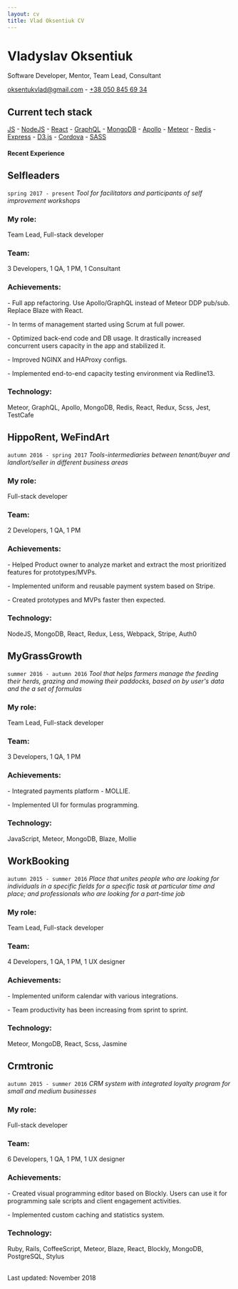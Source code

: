 ```yaml
---
layout: cv
title: Vlad Oksentiuk CV
---
```

# Vladyslav Oksentiuk
Software Developer, Mentor, Team Lead, Consultant

<a href="mailto:oksentukvlad@gmail.com">oksentukvlad@gmail.com</a> - <a href="tel:380508456934">+38 050 845 69 34</a>

## Current tech stack

<div id="webaddress">
  <a href="https://en.wikipedia.org/wiki/JavaScript" target="_blank">JS</a> - 
  <a href="https://nodejs.org/en/" target="_blank">NodeJS</a> - 
  <a href="https://reactjs.org/" target="_blank">React</a> - 
  <a href="https://graphql.org/" target="_blank">GraphQL</a> - 
  <a href="https://www.mongodb.com/" target="_blank">MongoDB</a> - 
  <a href="https://www.apollographql.com/" target="_blank">Apollo</a> - 
  <a href="https://www.meteor.com/" target="_blank">Meteor</a> - 
  <a href="https://redis.io/" target="_blank">Redis</a> - 
  <a href="https://expressjs.com/" target="_blank">Express</a> - 
  <a href="https://d3js.org/" target="_blank">D3.js</a> - 
  <a href="https://cordova.apache.org/" target="_blank">Cordova</a> - 
  <a href="https://sass-lang.com/" target="_blank">SASS</a>
</div>

#### Recent Experience

## Selfleaders
`spring 2017 - present`
*Tool for facilitators and participants of self improvement workshops*

### My role:

Team Lead, Full-stack developer

### Team:

3 Developers, 1 QA, 1 PM, 1 Consultant

### Achievements:

\- Full app refactoring. Use Apollo/GraphQL instead of Meteor DDP pub/sub. Replace Blaze with React.

\- In terms of management started using Scrum at full power.

\- Optimized back-end code and DB usage. It drastically increased concurrent users capacity in the app and stabilized it.

\- Improved NGINX and HAProxy configs.

\- Implemented end-to-end capacity testing environment via Redline13.

### Technology:

Meteor, GraphQL, Apollo, MongoDB, Redis, React, Redux, Scss, Jest, TestCafe

## HippoRent, WeFindArt
`autumn 2016 - spring 2017`
*Tools-intermediaries between tenant/buyer and landlort/seller in different business areas*

### My role:

Full-stack developer

### Team:

2 Developers, 1 QA, 1 PM

### Achievements:

\- Helped Product owner to analyze market and extract the most prioritized features for prototypes/MVPs.

\- Implemented uniform and reusable payment system based on Stripe.

\- Created prototypes and MVPs faster then expected.

### Technology:

NodeJS, MongoDB, React, Redux, Less, Webpack, Stripe, Auth0

## MyGrassGrowth
`summer 2016 - autumn 2016`
*Tool that helps farmers manage the feeding their herds, grazing and mowing their paddocks, based on by user's data and the a set of formulas*

### My role:

Team Lead, Full-stack developer

### Team:

3 Developers, 1 QA, 1 PM

### Achievements:

\- Integrated payments platform - MOLLIE.

\- Implemented UI for formulas programming.

### Technology:

JavaScript, Meteor, MongoDB, Blaze, Mollie

## WorkBooking
`autumn 2015 - summer 2016`
*Place that unites people who are looking for individuals in a specific fields for a specific task at particular time and place; and professionals who are looking for a part-time job*

### My role:

Team Lead, Full-stack developer

### Team:

4 Developers, 1 QA, 1 PM, 1 UX designer

### Achievements:

\- Implemented uniform calendar with various integrations.

\- Team productivity has been increasing from sprint to sprint.

### Technology:

Meteor, MongoDB, React, Scss, Jasmine

## Crmtronic
`autumn 2015 - summer 2016`
*CRM system with integrated loyalty program for small and medium businesses*

### My role:

Full-stack developer

### Team:

6 Developers, 1 QA, 1 PM, 1 UX designer

### Achievements:

\- Created visual programming editor based on Blockly. Users can use it for programming sale scripts and client engagement activities.

\- Implemented custom caching and statistics system.

### Technology:

Ruby, Rails, CoffeeScript, Meteor, Blaze, React, Blockly, MongoDB, PostgreSQL, Stylus

<br/>Last updated: November 2018<br/><br/>
